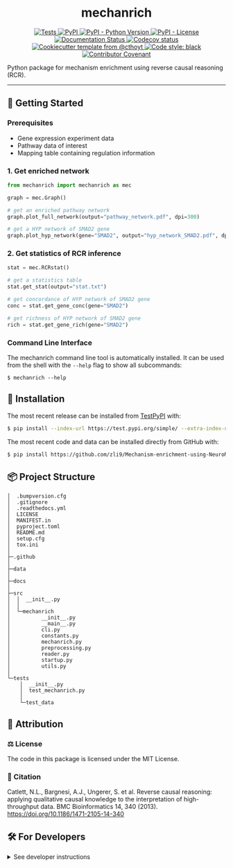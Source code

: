 <!--

<p align="center">
  <img src="https://github.com///raw/main/docs/source/logo.png" height="150">
</p>

-->

<h1 align="center">
  mechanrich
</h1>


<p align="center">
    <a href="https://github.com/zli9/Mechanism-enrichment-using-NeuroMMSig/actions?query=workflow%3ATests">
        <img alt="Tests" src="https://github.com/zli9/Mechanism-enrichment-using-NeuroMMSig/workflows/Tests/badge.svg" />
    </a>
    <a href="https://test.pypi.org/project/mechanrich">
        <img alt="PyPI" src="https://img.shields.io/pypi/v/enrichment" />
    </a>
    <a href="https://test.pypi.org/project/mechanrich">
        <img alt="PyPI - Python Version" src="https://img.shields.io/pypi/pyversions/mechanrich" />
    </a>
    <a href="https://github.com/zli9/Mechanism-enrichment-using-NeuroMMSig/blob/main/LICENSE">
        <img alt="PyPI - License" src="https://img.shields.io/pypi/l/mechanrich" />
    </a>
    <a href='https://enrichment.readthedocs.io/en/latest/?badge=latest'>
        <img src='https://readthedocs.org/projects/mechanrich/badge/?version=latest' alt='Documentation Status' />
    </a>
    <a href="https://codecov.io/gh///branch/main">
        <img src="https://codecov.io/gh///branch/main/graph/badge.svg" alt="Codecov status" />
    </a>  
    <a href="https://github.com/cthoyt/cookiecutter-python-package">
        <img alt="Cookiecutter template from @cthoyt" src="https://img.shields.io/badge/Cookiecutter-snekpack-blue" /> 
    </a>
    <a href='https://github.com/psf/black'>
        <img src='https://img.shields.io/badge/code%20style-black-000000.svg' alt='Code style: black' />
    </a>
    <a href="https://github.com/zli9/Mechanism-enrichment-using-NeuroMMSig/blob/main/.github/CODE_OF_CONDUCT.md">
        <img src="https://img.shields.io/badge/Contributor%20Covenant-2.1-4baaaa.svg" alt="Contributor Covenant"/>
    </a>
</p>

Python package for mechanism enrichment using reverse causal reasoning (RCR).

---
## 💪 Getting Started

### Prerequisites

- Gene expression experiment data
- Pathway data of interest
- Mapping table containing regulation information

### 1. Get enriched network

```python
from mechanrich import mechanrich as mec

graph = mec.Graph()

# get an enriched pathway network
graph.plot_full_network(output="pathway_network.pdf", dpi=300)

# get a HYP network of SMAD2 gene
graph.plot_hyp_network(gene="SMAD2", output="hyp_network_SMAD2.pdf", dpi=300)
```

### 2. Get statistics of RCR inference

```python
stat = mec.RCRstat()

# get a statistics table
stat.get_stat(output="stat.txt")

# get concordance of HYP network of SMAD2 gene
conc = stat.get_gene_conc(gene="SMAD2")

# get richness of HYP network of SMAD2 gene
rich = stat.get_gene_rich(gene="SMAD2")
```

### Command Line Interface

The mechanrich command line tool is automatically installed. It can
be used from the shell with the `--help` flag to show all subcommands:

```shell
$ mechanrich --help
```

## 🚀 Installation

The most recent release can be installed from
[TestPyPI](https://test.pypi.org/project/mechanrich/) with:

```bash
$ pip install --index-url https://test.pypi.org/simple/ --extra-index-url  https://pypi.org/simple/ mechanrich==0.0.3.dev0
```

The most recent code and data can be installed directly from GitHub with:

```bash
$ pip install https://github.com/zli9/Mechanism-enrichment-using-NeuroMMSig.git
```

## 📦 Project Structure

```angular2html
│  .bumpversion.cfg
│  .gitignore
│  .readthedocs.yml
│  LICENSE
│  MANIFEST.in
│  pyproject.toml
│  README.md
│  setup.cfg
│  tox.ini
│  
├─.github
│          
├─data
│      
├─docs
│          
├─src
│  │  __init__.py
│  │  
│  └─mechanrich
│          __init__.py
│          __main__.py
│          cli.py
│          constants.py
│          mechanrich.py
│          preprocessing.py
│          reader.py
│          startup.py
│          utils.py
│          
└─tests
    │  __init__.py
    │  test_mechanrich.py
    │  
    └─test_data
```

## 👋 Attribution

### ⚖️ License

The code in this package is licensed under the MIT License.


### 📖 Citation

Catlett, N.L., Bargnesi, A.J., Ungerer, S. et al. Reverse causal reasoning: applying qualitative causal knowledge to the interpretation of high-throughput data. BMC Bioinformatics 14, 340 (2013). https://doi.org/10.1186/1471-2105-14-340

<!--

### 🎁 Support

This project has been supported by the following organizations (in alphabetical order):

- [Harvard Program in Therapeutic Science - Laboratory of Systems Pharmacology](https://hits.harvard.edu/the-program/laboratory-of-systems-pharmacology/)

-->

## 🛠️ For Developers

<details>
  <summary>See developer instructions</summary>


The final section of the README is for if you want to get involved by making a code contribution.

### Development Installation

To install in development mode, use the following:

```bash
$ git clone https://github.com/zli9/Mechanism-enrichment-using-NeuroMMSig.git
$ cd 
$ pip install -e .
```

### 🥼 Testing

After cloning the repository and installing `tox` with `pip install tox`, the unit tests in the `tests/` folder can be
run reproducibly with:

```shell
$ tox
```

Additionally, these tests are automatically re-run with each commit in a [GitHub Action](https://github.com///actions?query=workflow%3ATests).

### 📖 Building the Documentation

The documentation can be built locally using the following:

```shell
$ git clone https://github.com/zli9/Mechanism-enrichment-using-NeuroMMSig.git
$ cd 
$ tox -e docs
$ open docs/build/html/index.html
```

The documentation automatically installs the package as well as the `docs`
extra specified in the [`setup.cfg`](setup.cfg). `sphinx` plugins
like `texext` can be added there. Additionally, they need to be added to the
`extensions` list in [`docs/source/conf.py`](docs/source/conf.py).

### 📦 Making a Release

After installing the package in development mode and installing
`tox` with `pip install tox`, the commands for making a new release are contained within the `finish` environment
in `tox.ini`. Run the following from the shell:

```shell
$ tox -e finish
```

This script does the following:

1. Uses [Bump2Version](https://github.com/c4urself/bump2version) to switch the version number in the `setup.cfg`,
   `src/mechanrich/version.py`, and [`docs/source/conf.py`](docs/source/conf.py) to not have the `-dev` suffix
2. Packages the code in both a tar archive and a wheel using [`build`](https://github.com/pypa/build)
3. Uploads to PyPI using [`twine`](https://github.com/pypa/twine). Be sure to have a `.pypirc` file configured to avoid the need for manual input at this
   step
4. Push to GitHub. You'll need to make a release going with the commit where the version was bumped.
5. Bump the version to the next patch. If you made big changes and want to bump the version by minor, you can
   use `tox -e bumpversion minor` after.
   </details>

